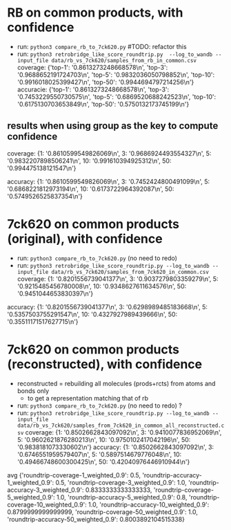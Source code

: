 # RB on common products, with confidence
- run: `python3 compare_rb_to_7ck620.py` #TODO: refactor this
- run: `python3 retrobridge_like_score_roundtrip.py  --log_to_wandb --input_file data/rb_vs_7ck620/samples_from_rb_in_common.csv`
coverage:
	{'top-1': '0.8613273248668578\n', 'top-3': '0.9688652191724703\n', 'top-5': '0.9832036050798852\n', 'top-10': '0.9916018025399427\n', 'top-50': '0.9944694797214256\n'}
accuracie:
	{'top-1': '0.8613273248668578\n', 'top-3': '0.7453229550730575\n', 'top-5': '0.6869520688242523\n', 'top-10': '0.6175130703653849\n', 'top-50': '0.5750132173745199\n'}
## results when using group as the key to compute confidence
coverage:
	{1: '0.8610599549826069\n', 3: '0.9686924493554327\n', 5: '0.9832207898506241\n', 10: '0.991610394925312\n', 50: '0.994475138121547\n'}

accuracy:
	{1: '0.8610599549826069\n', 3: '0.7452424800491099\n', 5: '0.6868221812973194\n', 10: '0.6173722964392087\n', 50: '0.5749526525837354\n'}


# 7ck620 on common products (original), with confidence
- run: `python3 compare_rb_to_7ck620.py` (no need to redo)
- run: `python3 retrobridge_like_score_roundtrip.py --log_to_wandb --input_file data/rb_vs_7ck620/samples_from_7ck620_in_common.csv`
coverage:
	{1: '0.8201556739041377\n', 3: '0.9037279803359279\n', 5: '0.9215485456780008\n', 10: '0.9348627611634576\n', 50: '0.9451044653830397\n'}

accuracy:
	{1: '0.8201556739041377\n', 3: '0.6298989485183668\n', 5: '0.5357503755291547\n', 10: '0.4327927989439666\n', 50: '0.35511171517627715\n'}

# 7ck620 on common products (reconstructed), with confidence
- reconstructed = rebuilding all molecules (prods+rcts) from atoms and bonds only
  - to get a representation matching that of rb
- run: `python3 compare_rb_to_7ck620.py` (no need to redo) ?
- run: `python3 retrobridge_like_score_roundtrip.py --log_to_wandb --input_file data/rb_vs_7ck620/samples_from_7ck620_in_common_all_reconstructed.csv`
coverage:
	{1: '0.8502662843097092\n', 3: '0.9410077836952069\n', 5: '0.9602621876280213\n', 10: '0.9750102417042196\n', 50: '0.9838181073330602\n'}
accuracy:
	{1: '0.8502662843097092\n', 3: '0.6746551959579407\n', 5: '0.5897514679776048\n', 10: '0.49466748600300425\n', 50: '0.42040976446910944\n'}


avg {'roundtrip-coverage-1_weighted_0.9': 0.5, 'roundtrip-accuracy-1_weighted_0.9': 0.5, 'roundtrip-coverage-3_weighted_0.9': 1.0, 'roundtrip-accuracy-3_weighted_0.9': 0.8333333333333333, 'roundtrip-coverage-5_weighted_0.9': 1.0, 'roundtrip-accuracy-5_weighted_0.9': 0.8, 'roundtrip-coverage-10_weighted_0.9': 1.0, 'roundtrip-accuracy-10_weighted_0.9': 0.8799999999999999, 'roundtrip-coverage-50_weighted_0.9': 1.0, 'roundtrip-accuracy-50_weighted_0.9': 0.8003892104515338}